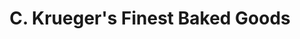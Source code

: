 ---
title: "C. Krueger's Finest Baked Goods"
url: /columbus/c-kruegers-finest-baked-goods/
shop: Konditorei
---